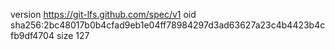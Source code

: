 version https://git-lfs.github.com/spec/v1
oid sha256:2bc48017b0b4cfad9eb1e04ff78984297d3ad63627a23c4b4423b4cfb9df4704
size 127

